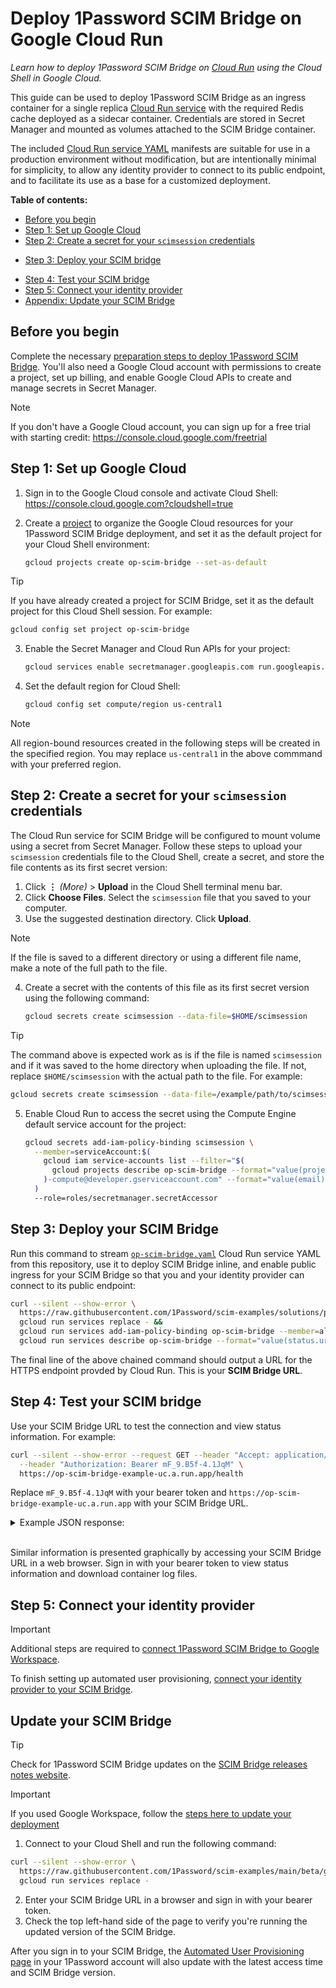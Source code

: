 # Deploy 1Password SCIM Bridge on Google Cloud Run

_Learn how to deploy 1Password SCIM Bridge on [Cloud Run](https://cloud.google.com/run/docs/overview/what-is-cloud-run) using the Cloud Shell in Google Cloud._

This guide can be used to deploy 1Password SCIM Bridge as an ingress container for a single replica [Cloud Run service](https://cloud.google.com/run/docs/overview/what-is-cloud-run#services) with the required Redis cache deployed as a sidecar container. Credentials are stored in Secret Manager and mounted as volumes attached to the SCIM Bridge container.
  
The included [Cloud Run service YAML](https://cloud.google.com/run/docs/reference/yaml/v1#service) manifests are suitable for use in a production environment without modification, but are intentionally minimal for simplicity, to allow any identity provider to connect to its public endpoint, and to facilitate its use as a base for a customized deployment.

**Table of contents:**

- [Before you begin](#before-you-begin)
- [Step 1: Set up Google Cloud](#step-1-set-up-google-cloud)
- [Step 2: Create a secret for your `scimsession` credentials](#step-2-create-a-secret-for-your-scimsession-credentials)
+ [Step 3: Deploy your SCIM bridge](#step-3-deploy-your-scim-bridge)
- [Step 4: Test your SCIM bridge](#step-4-test-your-scim-bridge)
- [Step 5: Connect your identity provider](#step-5-connect-your-identity-provider)
- [Appendix: Update your SCIM Bridge](#update-your-scim-bridge)

## Before you begin

Complete the necessary [preparation steps to deploy 1Password SCIM Bridge](/PREPARATION.md). You'll also need a Google Cloud account with permissions to create a project, set up billing, and enable Google Cloud APIs to create and manage secrets in Secret Manager.

> [!NOTE]
> If you don't have a Google Cloud account, you can sign up for a free trial with starting credit: <https://console.cloud.google.com/freetrial>

## Step 1: Set up Google Cloud

1. Sign in to the Google Cloud console and activate Cloud Shell: <https://console.cloud.google.com?cloudshell=true>
2. Create a [project](https://cloud.google.com/docs/overview#projects) to organize the Google Cloud resources for your 1Password SCIM Bridge deployment, and set it as the default project for your Cloud Shell environment:

    ```sh
    gcloud projects create op-scim-bridge --set-as-default
    ```

> [!TIP]
> If you have already created a project for SCIM Bridge, set it as the default project for this Cloud Shell session. For example:
>
> ```sh
> gcloud config set project op-scim-bridge
> ```

3. Enable the Secret Manager and Cloud Run APIs for your project:

    ```sh
    gcloud services enable secretmanager.googleapis.com run.googleapis.com
    ```

34. Set the default region for Cloud Shell:

    ```sh
    gcloud config set compute/region us-central1
    ```

> [!NOTE]
> All region-bound resources created in the following steps will be created in the specified region. You may replace `us-central1` in the above commmand with your preferred region.

## Step 2: Create a secret for your `scimsession` credentials

The Cloud Run service for SCIM Bridge will be configured to mount volume using a secret from Secret Manager. Follow these steps to upload your `scimsession` credentials file to the Cloud Shell, create a secret, and store the file contents as its first secret version:

1. Click **⋮** _(More)_ > **Upload** in the Cloud Shell terminal menu bar.
2. Click **Choose Files**. Select the `scimsession` file that you saved to your computer.
3. Use the suggested destination directory. Click **Upload**.

> [!NOTE]
> If the file is saved to a different directory or using a different file name, make a note of the full path to
> the file.

4. Create a secret with the contents of this file as its first secret version using the following command:

    ```sh
    gcloud secrets create scimsession --data-file=$HOME/scimsession
    ```

> [!TIP]
> The command above is expected work as is if the file is named `scimsession` and if it was saved to the home
> directory when uploading the file. If not, replace `$HOME/scimsession` with the actual path to the file. For
> example:
>
> ```sh
> gcloud secrets create scimsession --data-file=/example/path/to/scimsession.file
> ```

5. Enable Cloud Run to access the secret using the Compute Engine default service account for the project:

    ```sh
    gcloud secrets add-iam-policy-binding scimsession \
      --member=serviceAccount:$(
        gcloud iam service-accounts list --filter="$(
          gcloud projects describe op-scim-bridge --format="value(projectNumber)"
        )-compute@developer.gserviceaccount.com" --format="value(email)"
      )
      --role=roles/secretmanager.secretAccessor
    ```

## Step 3: Deploy your SCIM Bridge

Run this command to stream [`op-scim-bridge.yaml`](./op-scim-bridge.yaml) Cloud Run service YAML from this repository, use it to deploy SCIM Bridge inline, and enable public ingress for your SCIM Bridge so that you and your identity provider can connect to its public endpoint:

```sh
curl --silent --show-error \
  https://raw.githubusercontent.com/1Password/scim-examples/solutions/pike/google-cloud-run/beta/google-cloud-run/op-scim-bridge.yaml |
  gcloud run services replace - &&
  gcloud run services add-iam-policy-binding op-scim-bridge --member=allUsers --role=roles/run.invoker &&
  gcloud run services describe op-scim-bridge --format="value(status.url)"
```

<!-- !TODO: Replace the URL above with the link to its path when it is merged into main.
```sh
curl --silent --show-error \
  https://raw.githubusercontent.com/1Password/scim-examples/main/beta/google-cloud-run/op-scim-bridge.yaml |
  gcloud run services replace - &&
  gcloud run services add-iam-policy-binding op-scim-bridge --member=allUsers --role=roles/run.invoker
```
-->

The final line of the above chained command should output a URL for the HTTPS endpoint provded by Cloud Run. This is your **SCIM Bridge URL**.

## Step 4: Test your SCIM bridge

Use your SCIM Bridge URL to test the connection and view status information. For example:

```sh
curl --silent --show-error --request GET --header "Accept: application/json" \
  --header "Authorization: Bearer mF_9.B5f-4.1JqM" \
  https://op-scim-bridge-example-uc.a.run.app/health
```

Replace `mF_9.B5f-4.1JqM` with your bearer token and `https://op-scim-bridge-example-uc.a.run.app` with your SCIM Bridge URL.

<details>
<summary>Example JSON response:</summary>

```json
{
  "build": "209031",
  "version": "2.9.3",
  "reports": [
    {
      "source": "ConfirmationWatcher",
      "time": "2024-04-25T14:06:09Z",
      "expires": "2024-04-25T14:16:09Z",
      "state": "healthy"
    },
    {
      "source": "RedisCache",
      "time": "2024-04-25T14:06:09Z",
      "expires": "2024-04-25T14:16:09Z",
      "state": "healthy"
    },
    {
      "source": "SCIMServer",
      "time": "2024-04-25T14:06:56Z",
      "expires": "2024-04-25T14:16:56Z",
      "state": "healthy"
    },
    {
      "source": "StartProvisionWatcher",
      "time": "2024-04-25T14:06:09Z",
      "expires": "2024-04-25T14:16:09Z",
      "state": "healthy"
    }
  ],
  "retrievedAt": "2024-04-25T14:06:56Z"
}
```

</details>
<br />

Similar information is presented graphically by accessing your SCIM Bridge URL in a web browser. Sign in with your bearer token to view status information and download container log files.

## Step 5: Connect your identity provider

> [!IMPORTANT]
> Additional steps are required to [connect 1Password SCIM Bridge to Google Workspace](./google-workspace/README.md).

To finish setting up automated user provisioning, [connect your identity provider to your SCIM Bridge](https://support.1password.com/scim/#step-3-connect-your-identity-provider).

## Update your SCIM Bridge

> [!TIP]
> Check for 1Password SCIM Bridge updates on the [SCIM Bridge releases notes website](https://releases.1password.com/provisioning/scim-bridge/).

> [!IMPORTANT]
> If you used Google Workspace, follow the [steps here to update your deployment](./google-workspace/README.md#Update-your-SCIM-bridge-when-Google-Workspace-is-your-IdP)

1. Connect to your Cloud Shell and run the following command:

```sh
curl --silent --show-error \
  https://raw.githubusercontent.com/1Password/scim-examples/main/beta/google-cloud-run/op-scim-bridge.yaml |
  gcloud run services replace -
```

2. Enter your SCIM Bridge URL in a browser and sign in with your bearer token.
3. Check the top left-hand side of the page to verify you're running the updated version of the SCIM Bridge.

After you sign in to your SCIM Bridge, the [Automated User Provisioning page](https://start.1password.com/integrations/active/) in your 1Password account will also update with the latest access time and SCIM Bridge version.

<!-- Collecting references that may be relevant to document and possibly hyperlinked somewhere above.

## References

- <https://cloud.google.com/iam/docs/keys-create-delete?hl=en#required-permissions>
- <https://cloud.google.com/run/docs/reference/yaml/v1#service>
- <https://cloud.google.com/secret-manager/docs/create-secret-quickstart#gcloud>
- <https://cloud.google.com/shell/docs/uploading-and-downloading-files>
- <https://cloud.google.com/secret-manager/docs/manage-access-to-secrets#required_roles>
-->

